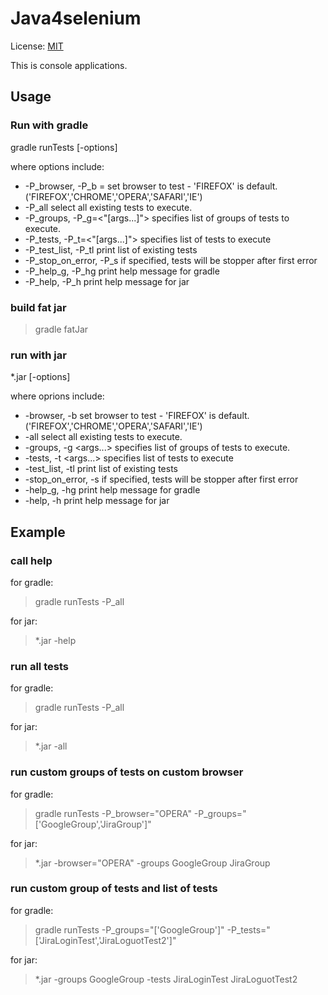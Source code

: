 # Java4selenium

License: [MIT](License.txt)

This is console applications.

## Usage

### Run with gradle

gradle runTests [-options] 

where options include:
*    -P_browser, -P_b =<value>     set browser to test - 'FIREFOX' is default. ('FIREFOX','CHROME','OPERA','SAFARI','IE')
*    -P_all                        select all existing tests to execute.
*    -P_groups, -P_g=<"[args...]"> specifies list of groups of tests to execute.
*    -P_tests, -P_t=<"[args...]">  specifies list of tests to execute
*    -P_test_list, -P_tl	   print list of existing tests
*    -P_stop_on_error, -P_s	   if specified, tests will be stopper after first error
*    -P_help_g, -P_hg		   print help message for gradle
*    -P_help, -P_h                 print help message for jar

### build fat jar

> gradle fatJar

### run with jar

*.jar [-options]

where oprions include:
*    -browser, -b <value>     	   set browser to test - 'FIREFOX' is default. ('FIREFOX','CHROME','OPERA','SAFARI','IE')
*    -all                          select all existing tests to execute.
*    -groups, -g <args...> 	   specifies list of groups of tests to execute.
*    -tests, -t <args...>  	   specifies list of tests to execute
*    -test_list, -tl	   	   print list of existing tests
*    -stop_on_error, -s	   	   if specified, tests will be stopper after first error
*    -help_g, -hg		   print help message for gradle
*    -help, -h                 	   print help message for jar

## Example

### call help
for gradle:
> gradle runTests -P_all

for jar:
> *.jar -help

### run all tests
for gradle:
> gradle runTests -P_all

for jar:
> *.jar -all

### run custom groups of tests on custom browser
for gradle:
> gradle runTests -P_browser="OPERA" -P_groups="['GoogleGroup','JiraGroup']"

for jar:
> *.jar -browser="OPERA" -groups GoogleGroup JiraGroup

### run custom group of tests and list of tests
for gradle:
> gradle runTests -P_groups="['GoogleGroup']" -P_tests="['JiraLoginTest','JiraLoguotTest2']"

for jar:
> *.jar -groups GoogleGroup -tests JiraLoginTest JiraLoguotTest2


